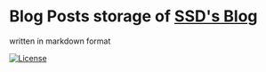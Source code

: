 # Blog Posts storage of [SSD's Blog](https://github.com/seosd97/ssd-blog)

written in markdown format

[![License](https://i.creativecommons.org/l/by-sa/4.0/88x31.png "크리에이티브 커먼즈 저작자표시-동일조건변경허락 4.0 국제 라이선스")](http://creativecommons.org/licenses/by-sa/4.0/)

